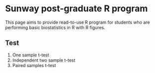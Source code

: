 # Sunway post-graduate R program
This page aims to provide read-to-use R program for students who are performing basic biostatistics in R with R figures.

## Test
1. One sample t-test
2. Independent two sample t-test
3. Paired samples t-test

